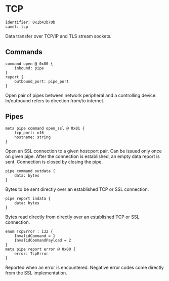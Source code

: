 # TCP

    identifier: 0x1b43b70b
    camel: tcp

Data transfer over TCP/IP and TLS stream sockets.

## Commands

    command open @ 0x80 {
        inbound: pipe
    }
    report {
        outbound_port: pipe_port
    }

Open pair of pipes between network peripheral and a controlling device. In/outbound refers to direction from/to internet.

## Pipes

    meta pipe command open_ssl @ 0x01 {
        tcp_port: u16
        hostname: string
    }

Open an SSL connection to a given host:port pair. Can be issued only once on given pipe.
After the connection is established, an empty data report is sent.
Connection is closed by closing the pipe.

    pipe command outdata {
        data: bytes
    }

Bytes to be sent directly over an established TCP or SSL connection.

    pipe report indata {
        data: bytes
    }

Bytes read directly from directly over an established TCP or SSL connection.

    enum TcpError : i32 {
        InvalidCommand = 1
        InvalidCommandPayload = 2
    }
    meta pipe report error @ 0x00 {
        error: TcpError
    }

Reported when an error is encountered. Negative error codes come directly from the SSL implementation.
